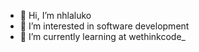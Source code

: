 - 👋 Hi, I’m nhlaluko
- 👀 I’m interested in software development
- 🌱 I’m currently learning at wethinkcode_
  

<!---
nhlaluko-1/nhlaluko-1 is a ✨ special ✨ repository because its `README.md` (this file) appears on your GitHub profile.
You can click the Preview link to take a look at your changes.
--->

